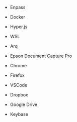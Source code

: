 - Enpass

- Docker

- Hyper.js
- WSL

- Arq

- Epson Document Capture Pro

- Chrome
- Firefox

- VSCode

- Dropbox
- Google Drive
- Keybase
